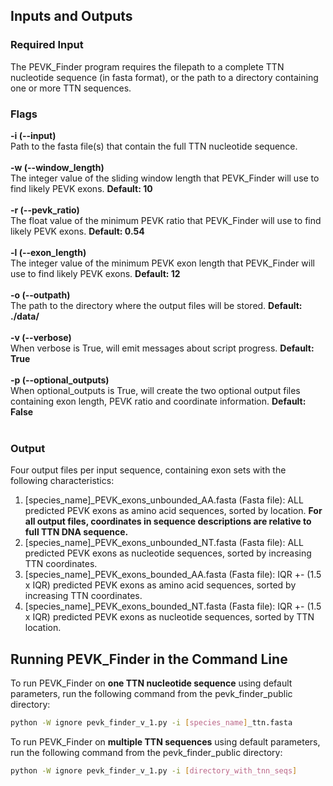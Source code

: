 ## Inputs and Outputs
### Required Input
The PEVK_Finder program requires the filepath to a complete TTN nucleotide sequence (in fasta format), or the path to a directory containing one or more TTN sequences.

### Flags
**-i (--input)**<br/>
Path to the fasta file(s) that contain the full TTN nucleotide sequence.<br/>
<br/>
**-w (--window_length)**<br/>
The integer value of the sliding window length that PEVK_Finder will use to find likely PEVK exons. **Default: 10**<br/>
<br/>
**-r (--pevk_ratio)**<br/>
The float value of the minimum PEVK ratio that PEVK_Finder will use to find likely PEVK exons. **Default: 0.54**<br/>
<br/>
**-l (--exon_length)**<br/>
The integer value of the minimum PEVK exon length that PEVK_Finder will use to find likely PEVK exons. **Default: 12**<br/>
<br/>
**-o (--outpath)**<br/>
The path to the directory where the output files will be stored. **Default: ./data/**<br/>
<br/>
**-v (--verbose)**<br/>
When verbose is True, will emit messages about script progress. **Default: True**<br/>
<br/>
**-p (--optional_outputs)**<br/>
When optional_outputs is True, will create the two optional output files containing exon length, PEVK ratio and coordinate information. **Default: False**<br/>
<br/>

### Output
Four output files per input sequence, containing exon sets with the following characteristics:

1. [species_name]_PEVK_exons_unbounded_AA.fasta (Fasta file): ALL predicted PEVK exons as
    amino acid sequences, sorted by location. **For all output files, coordinates in sequence descriptions
    are relative to full TTN DNA sequence.**
2. [species_name]_PEVK_exons_unbounded_NT.fasta (Fasta file): ALL predicted PEVK exons as
    nucleotide sequences, sorted by increasing TTN coordinates.
3. [species_name]_PEVK_exons_bounded_AA.fasta (Fasta file): IQR +- (1.5 x IQR) predicted PEVK exons as
    amino acid sequences, sorted by increasing TTN coordinates.
4. [species_name]_PEVK_exons_bounded_NT.fasta (Fasta file): IQR +- (1.5 x IQR) predicted PEVK exons as
    nucleotide sequences, sorted by TTN location.

## Running PEVK_Finder in the Command Line

To run PEVK_Finder on **one TTN nucleotide sequence** using default parameters, run the following command from the pevk_finder_public directory:
```bash
python -W ignore pevk_finder_v_1.py -i [species_name]_ttn.fasta
```

To run PEVK_Finder on **multiple TTN sequences** using default parameters, run the following command from the pevk_finder_public directory:
```bash
python -W ignore pevk_finder_v_1.py -i [directory_with_tnn_seqs]
```
